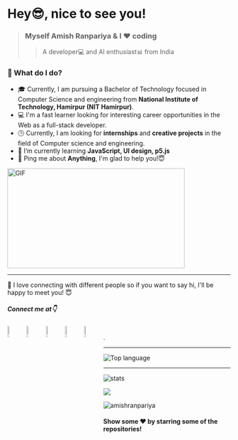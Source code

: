 # Hey😎, nice to see you!

> ### Myself Amish Ranpariya & I ❤️ coding
>
> > A developer💻 and AI enthusiast📊 from India

### 🌱 What do I do?

- 🎓 Currently, I am pursuing a Bachelor of Technology focused in Computer Science and engineering from **National Institute of Technology, Hamirpur (NIT Hamirpur)**.
- 💻 I'm a fast learner looking for interesting career opportunities in the Web as a full-stack developer.
- 🕒 Currently, I am looking for **internships** and **creative projects** in the field of Computer science and engineering.
- 🌱 I’m currently learning **JavaScript, UI design, p5.js**
- 💬 Ping me about **Anything**, I'm glad to help you!😇

<img align="center" height="225" width="400" alt="GIF" src="https://miro.medium.com/max/1360/1*IRGHmiGsa16stedQvIaZfw.gif" />

---

👋 I love connecting with different people so if you want to say hi, I'll be happy to meet you! 😇

##### Connect me at👇

<p>
<a href="https://www.linkedin.com/in/amish-ranpariya-753662156" target="blank">
<img align="left" src="https://image.flaticon.com/icons/svg/1409/1409945.svg" alt="amish ranpariya" width="8%" />
</a>
<a href="https://www.youtube.com/c/amish ranpariya" target="blank">
<img align="left" src="https://image.flaticon.com/icons/svg/1409/1409936.svg" alt="amish ranpariya" width="8%" />
</a>
<a href="https://instagram.com/amish_ranpariya" target="blank">
<img align="left" src="https://image.flaticon.com/icons/svg/1409/1409946.svg" alt="amish_ranpariya" width="8%" />
</a>
<a href="https://fb.com/ranpariya.amish" target="blank">
<img align="left" src="https://image.flaticon.com/icons/svg/1409/1409943.svg" alt="ranpariya.amish" width="8%" />
</a>
<a href="https://twitter.com/RanpariyaAmish" target="blank">
<img align="left" src="https://image.flaticon.com/icons/svg/1409/1409937.svg" alt="amish_ranpariya" width="8%" />
</a>
</p>
</br>
. 

---

![Top language](https://github-readme-stats.vercel.app/api/top-langs/?username=amishranpariya&bg_color=0,000000,53346D&title_color=fff&text_color=fff)

---

![stats](https://github-readme-stats.vercel.app/api?username=amishranpariya&bg_color=0,000000,53346D&title_color=fff&text_color=fff)

<a href="https://github.com/AmishRanpariya" alt="https://github.com/AmishRanpariya">
<img src="https://img.shields.io/static/v1?style=for-the-badge&labelColor=000&label=CREATED%20BY&message=AmishRanpariya&color=53346D">
</a>
<p> <img src="https://komarev.com/ghpvc/?username=amishranpariya&style=flat-square&color=53346D" alt="amishranpariya" /> </p>

#### Show some ❤️ by starring some of the repositories!

